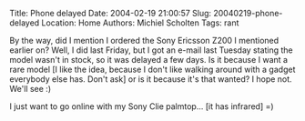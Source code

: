 Title: Phone delayed
Date: 2004-02-19 21:00:57
Slug: 20040219-phone-delayed
Location: Home
Authors: Michiel Scholten
Tags: rant

<p>By the way, did I mention I ordered the Sony Ericsson Z200 I mentioned earlier on? Well, I did last Friday, but I got an e-mail last Tuesday stating the model wasn't in stock, so it was delayed a few days. Is it because I want a rare model [I like the idea, because I don't like walking around with a gadget everybody else has. Don't ask] or is it because it's that wanted? I hope not. We'll see :)</p>
<p>I just want to go online with my Sony Clie palmtop... [it has infrared] =)</p>